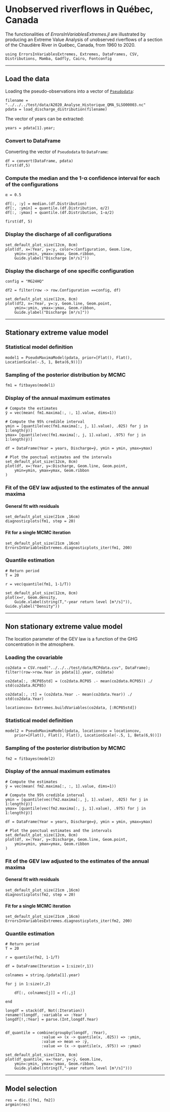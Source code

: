 # Unobserved riverflows in Québec, Canada

The functionalities of *ErrorsInVariablesExtremes.jl* are illustrated by producing an Extreme Value Analysis of unobserved riverflows of a section of the Chaudière River in Québec, Canada, from 1960 to 2020.

```@setup chaudiere
using ErrorsInVariablesExtremes, Extremes, DataFrames, CSV, Distributions, Mamba, Gadfly, Cairo, Fontconfig
```

---
## Load the data

Loading the pseudo-observations into a vector of [`Pseudodata`](@ref):
```@example chaudiere
filename = "../../../test/data/A2020_Analyse_Historique_QMA_SLSO00003.nc"
pdata = load_discharge_distribution(filename)
```

The vector of years can be extracted:
```@example chaudiere
years = pdata[1].year;
```

### Convert to DataFrame

Converting the vector of `Pseudodata` to `DataFrame`:
```@example chaudiere
df = convert(DataFrame, pdata)
first(df,5)
```

### Compute the median and the 1-α confidence interval for each of the configurations

```@example chaudiere
α = 0.5

df[:, :y] = median.(df.Distribution)
df[:, :ymin] = quantile.(df.Distribution, α/2)
df[:, :ymax] = quantile.(df.Distribution, 1-α/2)

first(df, 5)
```

### Display the discharge of all configurations

```@example chaudiere
set_default_plot_size(12cm, 8cm)
plot(df, x=:Year, y=:y, color=:Configuration, Geom.line,
    ymin=:ymin, ymax=:ymax, Geom.ribbon,
    Guide.ylabel("Discharge [m³/s]"))
```


### Display the discharge of one specific configuration

```@example chaudiere
config = "MG24HQ"

df2 = filter(row -> row.Configuration ==config, df)

set_default_plot_size(12cm, 8cm)
plot(df2, x=:Year, y=:y, Geom.line, Geom.point,
    ymin=:ymin, ymax=:ymax, Geom.ribbon,
    Guide.ylabel("Discharge [m³/s]"))
```

---
## Stationary extreme value model

### Statistical model definition

```@example chaudiere
model1 = PseudoMaximaModel(pdata, prior=[Flat(), Flat(), LocationScale(-.5, 1, Beta(6,9))])
```

### Sampling of the posterior distribution by MCMC

```@example chaudiere
fm1 = fitbayes(model1)
```

### Display of the annual maximum estimates

```@example chaudiere
# Compute the estimates
ŷ = vec(mean( fm1.maxima[:, :, 1].value, dims=1))

# Compute the 95% credible interval
ymin = [quantile(vec(fm1.maxima[:, j, 1].value), .025) for j in 1:length(ŷ)]
ymax= [quantile(vec(fm1.maxima[:, j, 1].value), .975) for j in 1:length(ŷ)]

df = DataFrame(Year = years, Discharge=ŷ, ymin = ymin, ymax=ymax)

# Plot the ponctual estimates and the intervals
set_default_plot_size(12cm, 8cm)
plot(df, x=:Year, y=:Discharge, Geom.line, Geom.point,
    ymin=ymin, ymax=ymax, Geom.ribbon
)
```

### Fit of the GEV law adjusted to the estimates of the annual maxima

#### General fit with residuals

```@example chaudiere
set_default_plot_size(21cm ,16cm)
diagnosticplots(fm1, step = 20)
```

#### Fit for a single MCMC iteration

```@example chaudiere
set_default_plot_size(21cm ,16cm)
ErrorsInVariablesExtremes.diagnosticplots_iter(fm1, 200)
```

### Quantile estimation

```@example chaudiere
# Return period
T = 20

r = vec(quantile(fm1, 1-1/T))

set_default_plot_size(12cm, 8cm)
plot(x=r, Geom.density,
    Guide.xlabel(string(T,"-year return level [m³/s]")), Guide.ylabel("Density"))
```

---
## Non stationary extreme value model

The location parameter of the GEV law is a function of the GHG concentration in the atmosphere.

### Loading the covariable

```@example chaudiere
co2data = CSV.read("../../../test/data/RCPdata.csv", DataFrame);
filter!(row->row.Year in pdata[1].year, co2data)

co2data[:, :RCP85std] = (co2data.RCP85 .- mean(co2data.RCP85)) ./ std(co2data.RCP85)

co2data[:, :t] = (co2data.Year .- mean(co2data.Year)) ./ std(co2data.Year)

locationcov= Extremes.buildVariables(co2data, [:RCP85std])
```

### Statistical model definition

```@example chaudiere
model2 = PseudoMaximaModel(pdata, locationcov = locationcov, 
    prior=[Flat(), Flat(), Flat(), LocationScale(-.5, 1, Beta(6,9))])
```

### Sampling of the posterior distribution by MCMC

```@example chaudiere
fm2 = fitbayes(model2)
```

### Display of the annual maximum estimates

```@example chaudiere
# Compute the estimates
ŷ = vec(mean( fm2.maxima[:, :, 1].value, dims=1))

# Compute the 95% credible interval
ymin = [quantile(vec(fm2.maxima[:, j, 1].value), .025) for j in 1:length(ŷ)]
ymax= [quantile(vec(fm2.maxima[:, j, 1].value), .975) for j in 1:length(ŷ)]

df = DataFrame(Year = years, Discharge=ŷ, ymin = ymin, ymax=ymax)

# Plot the ponctual estimates and the intervals
set_default_plot_size(12cm, 8cm)
plot(df, x=:Year, y=:Discharge, Geom.line, Geom.point,
    ymin=ymin, ymax=ymax, Geom.ribbon
)
```

### Fit of the GEV law adjusted to the estimates of the annual maxima

#### General fit with residuals

```@example chaudiere
set_default_plot_size(21cm ,16cm)
diagnosticplots(fm2, step = 20)
```

#### Fit for a single MCMC iteration

```@example chaudiere
set_default_plot_size(21cm ,16cm)
ErrorsInVariablesExtremes.diagnosticplots_iter(fm2, 200)
```

### Quantile estimation

```@example chaudiere
# Return period
T = 20

r = quantile(fm2, 1-1/T)

df = DataFrame(Iteration = 1:size(r,1))

colnames = string.(pdata[1].year)

for j in 1:size(r,2)
   
    df[:, colnames[j]] = r[:,j]
    
end

longdf = stack(df, Not(:Iteration))
rename!(longdf, :variable => :Year )
longdf[!,:Year] = parse.(Int,longdf.Year)


df_quantile = combine(groupby(longdf, :Year),
                :value => (x -> quantile(x, .025)) => :ymin,
                :value => mean => :ȳ,
                :value => (x -> quantile(x, .975)) => :ymax)

set_default_plot_size(12cm, 8cm)
plot(df_quantile, x=:Year, y=:ȳ, Geom.line,
    ymin=:ymin, ymax=:ymax, Geom.ribbon,
    Guide.ylabel(string(T,"-year return level [m³/s]")))
```

---
## Model selection

```@example chaudiere
res = dic.([fm1, fm2])
argmin(res)
```